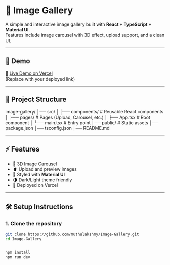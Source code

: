 # 📸 Image Gallery

A simple and interactive image gallery built with **React + TypeScript + Material UI**.  
Features include image carousel with 3D effect, upload support, and a clean UI.

---

## 🚀 Demo
🔗 [Live Demo on Vercel](https://your-vercel-link.vercel.app)  
(Replace with your deployed link)

---

## 📂 Project Structure
image-gallery/
│── src/
│ ├── components/ # Reusable React components
│ ├── pages/ # Pages (Upload, Carousel, etc.)
│ ├── App.tsx # Root component
│ └── main.tsx # Entry point
│── public/ # Static assets
│── package.json
│── tsconfig.json
│── README.md



---

## ⚡ Features
- 🎠 3D Image Carousel  
- ⬆️ Upload and preview images  
- 🎨 Styled with **Material UI**  
- 🌗 Dark/Light theme friendly  
- 🚀 Deployed on Vercel  

---

## 🛠️ Setup Instructions

### 1. Clone the repository
```bash
git clone https://github.com/muthulakshmy/Image-Gallery.git
cd Image-Gallery


npm install
npm run dev
